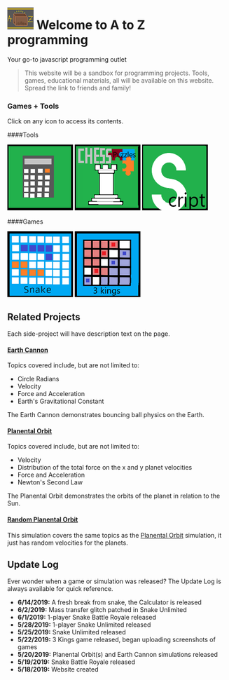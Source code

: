# ![alt text](WebsiteLogo2.png "Logo") Welcome to A to Z programming

Your go-to javascript programming outlet
>This website will be a sandbox for programming projects. Tools, games, educational materials, all will be available on this website. Spread the link to friends and family!

### **Games + Tools**

Click on any icon to access its contents. 

####Tools

[![Alt text](./CalculatorIcon.png "Calc")](./MathCalculator.html)
[![Alt text](./Chess.png "ChessPuzzles")](./Chess.html)
[![Alt text](./Script.png "Script")](./Script_V21.html)

####Games

[![Alt text](./Snake.png "Snake")](./CompactStandardSnake.html)
[![Alt text](./3Kings.png "3kings")](./3kingsBoardGame.html)

## Related Projects

Each side-project will have description text on the page.

#### [Earth Cannon](./Physics.html)
Topics covered include, but are not limited to:
  - Circle Radians
  - Velocity
  - Force and Acceleration
  - Earth's Gravitational Constant

The Earth Cannon demonstrates bouncing ball physics on the Earth.
#### [Planental Orbit](./Physics2.html)
Topics covered include, but are not limited to:
  - Velocity
  - Distribution of the total force on the x and y planet velocities
  - Force and Acceleration
  - Newton's Second Law
  
The Planental Orbit demonstrates the orbits of the planet in relation to the Sun.
#### [Random Planental Orbit](./Physics2rand.html)
This simulation covers the same topics as the [Planental Orbit](./Physics2.html) simulation, it just has random velocities for the planets.

## Update Log

Ever wonder when a game or simulation was released? The Update Log is always available for quick reference.
  - **6/14/2019:** A fresh break from snake, the Calculator is released
  - **6/2/2019:** Mass transfer glitch patched in Snake Unlimited
  - **6/1/2019:** 1-player Snake Battle Royale released
  - **5/28/2019:** 1-player Snake Unlimited released
  - **5/25/2019:** Snake Unlimited released
  - **5/22/2019:** 3 Kings game released, began uploading screenshots of games
  - **5/20/2019:** Planental Orbit(s) and Earth Cannon simulations released
  - **5/19/2019:** Snake Battle Royale released
  - **5/18/2019:** Website created

